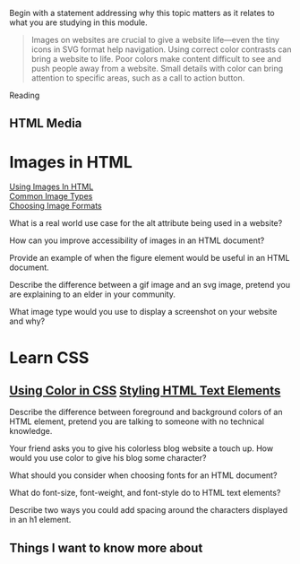 Begin with a statement addressing why this topic matters as it relates to what you are studying in this module.
>Images on websites are crucial to give a website life—even the tiny icons in SVG format help navigation. Using correct color contrasts can bring a website to life. Poor colors make content difficult to see and push people away from a website. Small details with color can bring attention to specific areas, such as a call to action button.  

Reading  
## HTML Media  
# Images in HTML
[Using Images In HTML](https://developer.mozilla.org/en-US/docs/Learn/HTML/Multimedia_and_embedding/Images_in_HTML)  
[Common Image Types](https://developer.mozilla.org/en-US/docs/Web/Media/Formats/Image_types)  
[Choosing Image Formats](https://developer.mozilla.org/en-US/docs/Web/Media/Formats/Image_types#choosing_an_image_format)  


What is a real world use case for the alt attribute being used in a website?  



How can you improve accessibility of images in an HTML document?  



Provide an example of when the figure element would be useful in an HTML document.  



Describe the difference between a gif image and an svg image, pretend you are explaining to an elder in your community.  



What image type would you use to display a screenshot on your website and why?  


# Learn CSS  
## [Using Color in CSS](https://developer.mozilla.org/en-US/docs/Web/CSS/CSS_Colors/Applying_color) [Styling HTML Text Elements](https://developer.mozilla.org/en-US/docs/Learn/CSS/Styling_text/Fundamentals)  


Describe the difference between foreground and background colors of an HTML element, pretend you are talking to someone with no technical knowledge.




Your friend asks you to give his colorless blog website a touch up. How would you use color to give his blog some character?




What should you consider when choosing fonts for an HTML document?




What do font-size, font-weight, and font-style do to HTML text elements?




Describe two ways you could add spacing around the characters displayed in an h1 element.




## Things I want to know more about  
